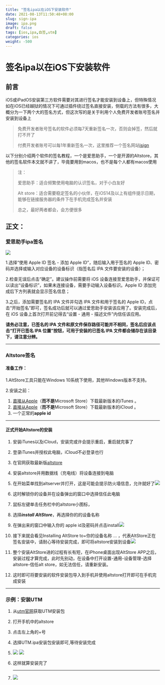 ```yaml
---
title: "签名ipa以在iOS下安装软件"
date: 2021-08-13T11:50:48+08:00
slug: sign-ipa
image: ipa.png
draft: false
tags: [ios,ipa,自签,utm]
categories: ios
weight: -500
---
```


# 签名ipa以在iOS下安装软件

## 前言

iOS或iPadOS安装第三方软件需要对其进行签名才能安装到设备上，但特殊情况如在iOS已经越狱的情况下可通过插件绕过签名直接安装，侧载的方法有很多，大概分为一下两个大的签名方式，但这次写的是关于利用个人免费开发者账号签名并安装到设备上

> 免费开发者账号签名的软件必须每7天重新签名一次，否则会掉签，然后就打不开了
>
> 付费开发者账号可以每1年重新签名一次，这里推荐一个签名网站[isign](http://isign.ren/#/)

以下分别介绍两个软件的签名教程，一个是爱思助手，一个是开源的Altstore，其他的签名软件本文就不讲了，毕竟要用到macos，也不是每个人都有macos使用

> 注：
>
> 爱思助手：适合频繁使用电脑的认识签名，对于小白友好
>
> Alt store：适合需要稳定签名的小伙伴，在iOS14及以上有组件提示日期，能够在链接服务器的条件下在手机完成签名并安装
>
> 总之，最好两者都会，会方便很多

## 正文：

### 爱思助手ipa签名

![](i4sign.jpg)

1.选择“使用 Apple ID 签名 - 添加 Apple ID”，随后输入用于签名的 Apple ID、密码并选择或输入对应设备的设备标识（指签名后 IPA 文件要安装的设备）；

2.检查无误后点击“确定”。建议操作前需要将 iOS 设备连接至爱思助手，并保证可以读出“设备标识”，如果未连接设备，需要手动输入设备标识。Apple ID 添加完成后下方列表就会显示签名信息；

3.之后，添加需要签名的 IPA 文件并勾选 IPA 文件和用于签名的 Apple ID，点击“开始签名”即可，签名成功后就可以通过爱思助手安装该应用了。安装完成后，在 iOS 设备上首次打开前记得去“设置 - 通用 - 描述文件”内信任该应用。

**请务必注意，已签名的 IPA 文件和原文件保存路径可能并不相同，签名后应该点击“打开已签名 IPA 位置”按钮，可用于安装的已签名 IPA 文件都会储存在该目录下，请注意分辨。**

------

### Altstore签名

#### 准备工作：

1.AltStore工具只能在Windows 10系统下使用，其他Windows版本不支持。

2.安装之前：

1. [直接从Apple](https://www.apple.com/itunes/)（**而不是**Microsoft Store）下载最新版本的iTunes 。
2. [直接从Apple](https://support.apple.com/en-us/HT204283)（**而不是**Microsoft Store）下载最新版本的iCloud 。
3. 一个正常的**apple id**

------

#### 正式开始Altstore的安装

1. 安装iTunes以及iCloud，安装完或许会提示重启，重启就完事了

2. 登录iTunes并授权此电脑，iCloud不必登录也行

3. 在官网获取最新版[altstore](https://altstore.io/)

4. 安装altstore并用数据线（充电线）将设备连接到电脑

5. 在开始菜单找到altserver并打开，这是可能会提示防火墙信息，允许就好了![](altstorewall.png)

6. 这时解锁你的设备并在设备弹出的窗口中选择信任此电脑

7. 鼠标左键单击任务栏中的altstore小图标，

8. 选择***install AltStore***，再选择你的的设备名称

9. 在弹出来的窗口中输入你的 apple id及密码并点击install![](altappleid.png)

10. 接下来就会看见Installing AltStore to+你的设备名称 … ，代表AltStore正在签名安装中，请耐心等待安装完成，即可将altstore安装到设备![](altstoredone.png)

11. 整个安装AltStore进的过程有长有短，在iPhone桌面出现AltStore APP之后，安装过程才算完成，此时先别动，在设备中打开设置-通用-设备管理-选择altstore-信任alt store，如无法信任，请重新安装。

12. 这时即可将要安装的软件安装包导入到手机并使用altstore打开即可在手机完成安装

    

------

### 示例：安装UTM

1. 从[utm官网](https://getutm.app/install/)获取UTM安装包

2. 打开手机中的altstore

3. 点击左上角的+号

4. 选择UTM.ipa安装包安装即可,等待安装完成

5. ![](utmseipa.png) ![](signutmse.png) 

6. 这样就算安装完了

   ------

   

7.  ![](utmdone.png)







